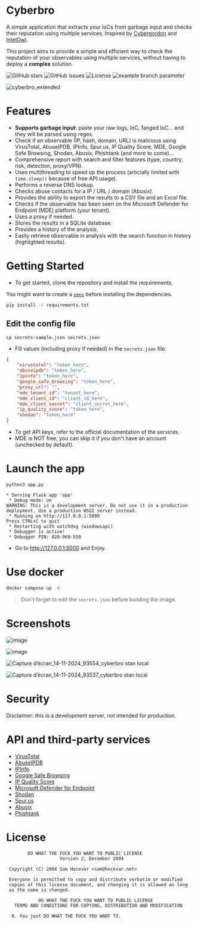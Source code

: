 # Cyberbro

A simple application that extracts your IoCs from garbage input and checks their reputation using multiple services.
Inspired by [Cybergordon](https://cybergordon.com/) and [IntelOwl](https://github.com/intelowlproject/IntelOwl).

This project aims to provide a simple and efficient way to check the reputation of your observables using multiple services, 
without having to deploy a **complex** solution.

![GitHub stars](https://img.shields.io/github/stars/stanfrbd/cyberbro?style=social)
![GitHub issues](https://img.shields.io/github/issues/stanfrbd/cyberbro)
![License](https://img.shields.io/github/license/stanfrbd/cyberbro)
![example branch parameter](https://github.com/stanfrbd/cyberbro/actions/workflows/jobs.yml/badge.svg)

![cyberbro_extended](https://github.com/user-attachments/assets/0485e283-2d79-4c62-85eb-304ed0b1550d)

# Features

* **Supports garbage input**: paste your raw logs, IoC, fanged IoC... and they will be parsed using regex.
* Check if an observable (IP, hash, domain, URL) is malicious using VirusTotal, AbuseIPDB, IPInfo, Spur.us, IP Quality Score, MDE, Google Safe Browsing, Shodan, Abusix, Phishtank (and more to come)...
* Comprehensive report with search and filter features (type, country, risk, detection, proxy/VPN).
* Uses multithreading to speed up the process (articially limited with `time.sleep()` because of free API usage).
* Performs a reverse DNS lookup.
* Checks abuse contacts for a IP / URL / domain (Abusix).
* Provides the ability to export the results to a CSV file and an Excel file.
* Checks if the observable has been seen on the Microsoft Defender for Endpoint (MDE) platform (your tenant).
* Uses a proxy if needed.
* Stores the results in a SQLite database.
* Provides a history of the analysis.
* Easily retrieve observable in analysis with the search function in history (highlighted results).

# Getting Started

* To get started, clone the repository and install the requirements.

You might want to create a [`venv`](https://docs.python.org/3/library/venv.html) before installing the dependencies.

```bash
pip install -r requirements.txt
```

## Edit the config file

```
cp secrets-sample.json secrets.json
```

* Fill values (including proxy if needed) in the `secrets.json` file.

```json
{
    "virustotal": "token_here",
    "abuseipdb": "token_here",
    "ipinfo": "token_here",
    "google_safe_browsing": "token_here",
    "proxy_url": "",
    "mde_tenant_id": "tenant_here",
    "mde_client_id": "client_id_here",
    "mde_client_secret": "client_secret_here",
    "ip_quality_score": "token_here",
    "shodan": "token_here"
}
```

* To get API keys, refer to the official documentation of the services.
* MDE is NOT free, you can skip it if you don't have an account (unchecked by default).

# Launch the app

```
python3 app.py
```

```
* Serving Flask app 'app'
 * Debug mode: on
WARNING: This is a development server. Do not use it in a production deployment. Use a production WSGI server instead.
 * Running on http://127.0.0.1:5000
Press CTRL+C to quit
 * Restarting with watchdog (windowsapi)
 * Debugger is active!
 * Debugger PIN: 820-969-550
```

* Go to http://127.0.0.1:5000 and Enjoy.

# Use docker

```bash
docker compose up -d
```

> Don't forget to edit the `secrets.json` before building the image.

# Screenshots

![image](https://github.com/user-attachments/assets/72af5afe-d738-4b73-9c14-ee8db4713356)

![image](https://github.com/user-attachments/assets/e3dd9d26-8bd2-42df-b5b7-1b828e62f6c3)

![Capture d’écran_14-11-2024_93554_cyberbro stan local](https://github.com/user-attachments/assets/eced18ef-cab1-4056-9f59-323cf91bef3c)

![Capture d’écran_14-11-2024_93537_cyberbro stan local](https://github.com/user-attachments/assets/3afe3b1f-a7c3-4c7b-bb32-42ebf6a3f1a6)


# Security

Disclaimer: this is a development server, not intended for production.

# API and third-party services

* [VirusTotal](https://developers.virustotal.com/v3.0/reference)
* [AbuseIPDB](https://docs.abuseipdb.com/)
* [IPInfo](https://ipinfo.io/developers)
* [Google Safe Browsing](https://developers.google.com/safe-browsing)
* [IP Quality Score](https://www.ipqualityscore.com/)
* [Microsoft Defender for Endpoint](https://docs.microsoft.com/en-us/windows/security/threat-protection/microsoft-defender-atp/microsoft-defender-for-endpoint-api)
* [Shodan](https://developer.shodan.io/)
* [Spur.us](https://spur.us/)
* [Abusix](https://abusix.com/)
* [Phishtank](https://www.phishtank.com/)

# License

```
        DO WHAT THE FUCK YOU WANT TO PUBLIC LICENSE 
                    Version 2, December 2004 

 Copyright (C) 2004 Sam Hocevar <sam@hocevar.net> 

 Everyone is permitted to copy and distribute verbatim or modified 
 copies of this license document, and changing it is allowed as long 
 as the name is changed. 

            DO WHAT THE FUCK YOU WANT TO PUBLIC LICENSE 
   TERMS AND CONDITIONS FOR COPYING, DISTRIBUTION AND MODIFICATION 

  0. You just DO WHAT THE FUCK YOU WANT TO.
```

